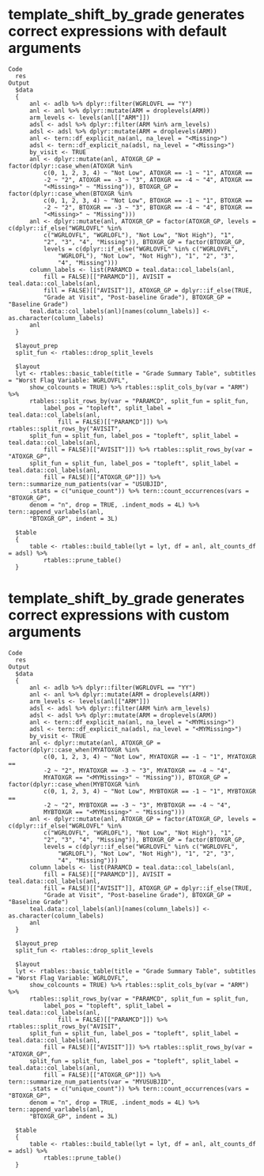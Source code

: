 # template_shift_by_grade generates correct expressions with default arguments

    Code
      res
    Output
      $data
      {
          anl <- adlb %>% dplyr::filter(WGRLOVFL == "Y")
          anl <- anl %>% dplyr::mutate(ARM = droplevels(ARM))
          arm_levels <- levels(anl[["ARM"]])
          adsl <- adsl %>% dplyr::filter(ARM %in% arm_levels)
          adsl <- adsl %>% dplyr::mutate(ARM = droplevels(ARM))
          anl <- tern::df_explicit_na(anl, na_level = "<Missing>")
          adsl <- tern::df_explicit_na(adsl, na_level = "<Missing>")
          by_visit <- TRUE
          anl <- dplyr::mutate(anl, ATOXGR_GP = factor(dplyr::case_when(ATOXGR %in% 
              c(0, 1, 2, 3, 4) ~ "Not Low", ATOXGR == -1 ~ "1", ATOXGR == 
              -2 ~ "2", ATOXGR == -3 ~ "3", ATOXGR == -4 ~ "4", ATOXGR == 
              "<Missing>" ~ "Missing")), BTOXGR_GP = factor(dplyr::case_when(BTOXGR %in% 
              c(0, 1, 2, 3, 4) ~ "Not Low", BTOXGR == -1 ~ "1", BTOXGR == 
              -2 ~ "2", BTOXGR == -3 ~ "3", BTOXGR == -4 ~ "4", BTOXGR == 
              "<Missing>" ~ "Missing")))
          anl <- dplyr::mutate(anl, ATOXGR_GP = factor(ATOXGR_GP, levels = c(dplyr::if_else("WGRLOVFL" %in% 
              c("WGRLOVFL", "WGRLOFL"), "Not Low", "Not High"), "1", 
              "2", "3", "4", "Missing")), BTOXGR_GP = factor(BTOXGR_GP, 
              levels = c(dplyr::if_else("WGRLOVFL" %in% c("WGRLOVFL", 
                  "WGRLOFL"), "Not Low", "Not High"), "1", "2", "3", 
                  "4", "Missing")))
          column_labels <- list(PARAMCD = teal.data::col_labels(anl, 
              fill = FALSE)[["PARAMCD"]], AVISIT = teal.data::col_labels(anl, 
              fill = FALSE)[["AVISIT"]], ATOXGR_GP = dplyr::if_else(TRUE, 
              "Grade at Visit", "Post-baseline Grade"), BTOXGR_GP = "Baseline Grade")
          teal.data::col_labels(anl)[names(column_labels)] <- as.character(column_labels)
          anl
      }
      
      $layout_prep
      split_fun <- rtables::drop_split_levels
      
      $layout
      lyt <- rtables::basic_table(title = "Grade Summary Table", subtitles = "Worst Flag Variable: WGRLOVFL", 
          show_colcounts = TRUE) %>% rtables::split_cols_by(var = "ARM") %>% 
          rtables::split_rows_by(var = "PARAMCD", split_fun = split_fun, 
              label_pos = "topleft", split_label = teal.data::col_labels(anl, 
                  fill = FALSE)[["PARAMCD"]]) %>% rtables::split_rows_by("AVISIT", 
          split_fun = split_fun, label_pos = "topleft", split_label = teal.data::col_labels(anl, 
              fill = FALSE)[["AVISIT"]]) %>% rtables::split_rows_by(var = "ATOXGR_GP", 
          split_fun = split_fun, label_pos = "topleft", split_label = teal.data::col_labels(anl, 
              fill = FALSE)[["ATOXGR_GP"]]) %>% tern::summarize_num_patients(var = "USUBJID", 
          .stats = c("unique_count")) %>% tern::count_occurrences(vars = "BTOXGR_GP", 
          denom = "n", drop = TRUE, .indent_mods = 4L) %>% tern::append_varlabels(anl, 
          "BTOXGR_GP", indent = 3L)
      
      $table
      {
          table <- rtables::build_table(lyt = lyt, df = anl, alt_counts_df = adsl) %>% 
              rtables::prune_table()
      }
      

# template_shift_by_grade generates correct expressions with custom arguments

    Code
      res
    Output
      $data
      {
          anl <- adlb %>% dplyr::filter(WGRLOVFL == "YY")
          anl <- anl %>% dplyr::mutate(ARM = droplevels(ARM))
          arm_levels <- levels(anl[["ARM"]])
          adsl <- adsl %>% dplyr::filter(ARM %in% arm_levels)
          adsl <- adsl %>% dplyr::mutate(ARM = droplevels(ARM))
          anl <- tern::df_explicit_na(anl, na_level = "<MYMissing>")
          adsl <- tern::df_explicit_na(adsl, na_level = "<MYMissing>")
          by_visit <- TRUE
          anl <- dplyr::mutate(anl, ATOXGR_GP = factor(dplyr::case_when(MYATOXGR %in% 
              c(0, 1, 2, 3, 4) ~ "Not Low", MYATOXGR == -1 ~ "1", MYATOXGR == 
              -2 ~ "2", MYATOXGR == -3 ~ "3", MYATOXGR == -4 ~ "4", 
              MYATOXGR == "<MYMissing>" ~ "Missing")), BTOXGR_GP = factor(dplyr::case_when(MYBTOXGR %in% 
              c(0, 1, 2, 3, 4) ~ "Not Low", MYBTOXGR == -1 ~ "1", MYBTOXGR == 
              -2 ~ "2", MYBTOXGR == -3 ~ "3", MYBTOXGR == -4 ~ "4", 
              MYBTOXGR == "<MYMissing>" ~ "Missing")))
          anl <- dplyr::mutate(anl, ATOXGR_GP = factor(ATOXGR_GP, levels = c(dplyr::if_else("WGRLOVFL" %in% 
              c("WGRLOVFL", "WGRLOFL"), "Not Low", "Not High"), "1", 
              "2", "3", "4", "Missing")), BTOXGR_GP = factor(BTOXGR_GP, 
              levels = c(dplyr::if_else("WGRLOVFL" %in% c("WGRLOVFL", 
                  "WGRLOFL"), "Not Low", "Not High"), "1", "2", "3", 
                  "4", "Missing")))
          column_labels <- list(PARAMCD = teal.data::col_labels(anl, 
              fill = FALSE)[["PARAMCD"]], AVISIT = teal.data::col_labels(anl, 
              fill = FALSE)[["AVISIT"]], ATOXGR_GP = dplyr::if_else(TRUE, 
              "Grade at Visit", "Post-baseline Grade"), BTOXGR_GP = "Baseline Grade")
          teal.data::col_labels(anl)[names(column_labels)] <- as.character(column_labels)
          anl
      }
      
      $layout_prep
      split_fun <- rtables::drop_split_levels
      
      $layout
      lyt <- rtables::basic_table(title = "Grade Summary Table", subtitles = "Worst Flag Variable: WGRLOVFL", 
          show_colcounts = TRUE) %>% rtables::split_cols_by(var = "ARM") %>% 
          rtables::split_rows_by(var = "PARAMCD", split_fun = split_fun, 
              label_pos = "topleft", split_label = teal.data::col_labels(anl, 
                  fill = FALSE)[["PARAMCD"]]) %>% rtables::split_rows_by("AVISIT", 
          split_fun = split_fun, label_pos = "topleft", split_label = teal.data::col_labels(anl, 
              fill = FALSE)[["AVISIT"]]) %>% rtables::split_rows_by(var = "ATOXGR_GP", 
          split_fun = split_fun, label_pos = "topleft", split_label = teal.data::col_labels(anl, 
              fill = FALSE)[["ATOXGR_GP"]]) %>% tern::summarize_num_patients(var = "MYUSUBJID", 
          .stats = c("unique_count")) %>% tern::count_occurrences(vars = "BTOXGR_GP", 
          denom = "n", drop = TRUE, .indent_mods = 4L) %>% tern::append_varlabels(anl, 
          "BTOXGR_GP", indent = 3L)
      
      $table
      {
          table <- rtables::build_table(lyt = lyt, df = anl, alt_counts_df = adsl) %>% 
              rtables::prune_table()
      }
      

